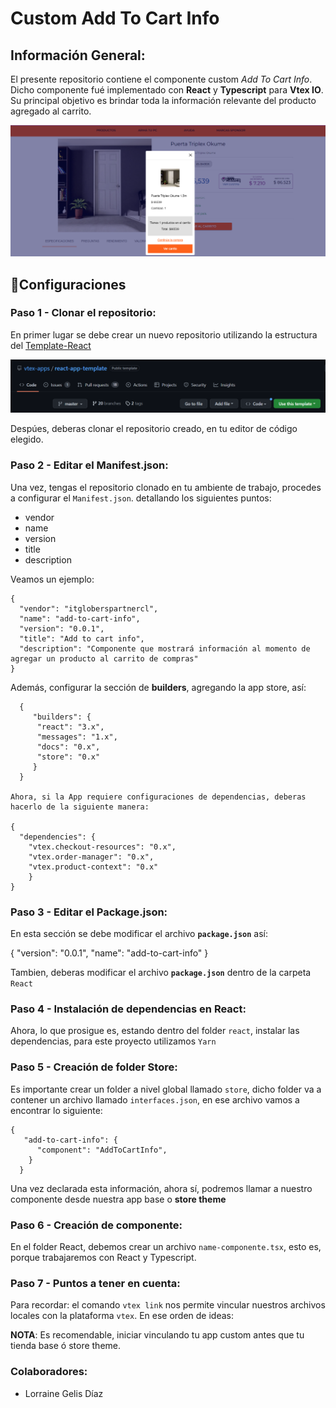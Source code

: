 # Custom Add To Cart Info

## Información General:

El presente repositorio contiene el componente custom _Add To Cart Info_. Dicho componente fué implementado con **React** y **Typescript** para **Vtex IO**. Su principal objetivo es brindar toda la información relevante del producto agregado al carrito.

![Preview](../assets/img_addtocart.png)

## :wrench:Configuraciones

### Paso 1 - Clonar el repositorio:

En primer lugar se debe crear un nuevo repositorio utilizando la estructura del [Template-React](https://github.com/vtex-apps/react-app-template)

![image](../assets/img_templatereact.png)

Despúes, deberas clonar el repositorio creado, en tu editor de código elegido.

### Paso 2 - Editar el Manifest.json:

Una vez, tengas el repositorio clonado en tu ambiente de trabajo, procedes a configurar el `Manifest.json`. detallando los siguientes puntos:

- vendor
- name
- version
- title
- description

Veamos un ejemplo:

    {
      "vendor": "itgloberspartnercl",
      "name": "add-to-cart-info",
      "version": "0.0.1",
      "title": "Add to cart info",
      "description": "Componente que mostrará información al momento de agregar un producto al carrito de compras"
    }

Además, configurar la sección de **builders**, agregando la app store, así:

      {
         "builders": {
          "react": "3.x",
          "messages": "1.x",
          "docs": "0.x",
          "store": "0.x"
         }
      }

    Ahora, si la App requiere configuraciones de dependencias, deberas hacerlo de la siguiente manera:

    {
      "dependencies": {
        "vtex.checkout-resources": "0.x",
        "vtex.order-manager": "0.x",
        "vtex.product-context": "0.x"
        }
    }

### Paso 3 - Editar el Package.json:

En esta sección se debe modificar el archivo **`package.json`** así:

{
"version": "0.0.1",
"name": "add-to-cart-info"
}

Tambien, deberas modificar el archivo **`package.json`** dentro de la carpeta `React`

### Paso 4 - Instalación de dependencias en React:

Ahora, lo que prosigue es, estando dentro del folder `react`, instalar las dependencias, para este proyecto utilizamos `Yarn`

### Paso 5 - Creación de folder Store:

Es importante crear un folder a nivel global llamado `store`, dicho folder va a contener un archivo llamado `interfaces.json`, en ese archivo vamos a encontrar lo siguiente:

    {
       "add-to-cart-info": {
          "component": "AddToCartInfo",
        }
      }

Una vez declarada esta información, ahora sí, podremos llamar a nuestro componente desde nuestra app base o **store theme**

### Paso 6 - Creación de componente:

En el folder React, debemos crear un archivo `name-componente.tsx`, esto es, porque trabajaremos con React y Typescript.

### Paso 7 - Puntos a tener en cuenta:

Para recordar: el comando `vtex link` nos permite vincular nuestros archivos locales con la plataforma `vtex`. En ese orden de ideas:

**NOTA**: Es recomendable, iniciar vinculando tu app custom antes que tu tienda base ó store theme.

### Colaboradores:

- Lorraine Gelis Díaz 